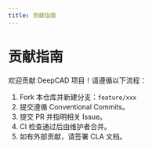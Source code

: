 ```yaml
---
title: 贡献指南
---
```


# 贡献指南

欢迎贡献 DeepCAD 项目！请遵循以下流程：

1. Fork 本仓库并新建分支：`feature/xxx`  
2. 提交遵循 Conventional Commits。  
3. 提交 PR 并指明相关 Issue。  
4. CI 检查通过后由维护者合并。  
5. 如有外部贡献，请签署 CLA 文档。 